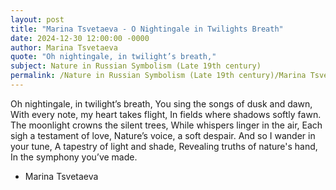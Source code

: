 ```yaml
---
layout: post
title: "Marina Tsvetaeva - O Nightingale in Twilights Breath"
date: 2024-12-30 12:00:00 -0000
author: Marina Tsvetaeva
quote: "Oh nightingale, in twilight’s breath,"
subject: Nature in Russian Symbolism (Late 19th century)
permalink: /Nature in Russian Symbolism (Late 19th century)/Marina Tsvetaeva/Marina Tsvetaeva - O Nightingale in Twilights Breath
---
```


Oh nightingale, in twilight’s breath,
You sing the songs of dusk and dawn,
With every note, my heart takes flight,
In fields where shadows softly fawn.
The moonlight crowns the silent trees,
While whispers linger in the air,
Each sigh a testament of love,
Nature’s voice, a soft despair.
And so I wander in your tune,
A tapestry of light and shade,
Revealing truths of nature's hand,
In the symphony you’ve made.

- Marina Tsvetaeva
